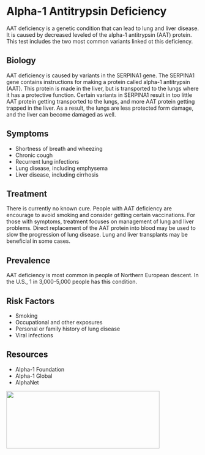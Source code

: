 # Alpha-1 Antitrypsin Deficiency

AAT deficiency is a genetic condition that can lead to lung and liver disease. It is caused by decreased leveled of the alpha-1 antitrypsin (AAT) protein. This test includes the two most common variants linked ot this deficiency.

## Biology

AAT deficiency is caused by variants in the SERPINA1 gene. The SERPINA1 gene contains instructions for making a protein called alpha-1 antitrypsin (AAT). This protein is made in the liver, but is transported to the lungs where it has a protective function. Certain variants in SERPINA1 result in too little AAT protein getting transported to the lungs, and more AAT protein getting trapped in the liver. As a result, the lungs are less protected form damage, and the liver can become damaged as well.

## Symptoms

 * Shortness of breath and wheezing
 * Chronic cough
 * Recurrent lung infections
 * Lung disease, including emphysema
 * Liver disease, including cirrhosis

## Treatment

There is currently no known cure. People with AAT deficiency are encourage to avoid smoking and consider getting certain vaccinations. For those with symptoms, treatment focuses on management of lung and liver problems. Direct replacement of the AAT protein into blood may be used to slow the progression of lung disease. Lung and liver transplants may be beneficial in some cases.

## Prevalence

AAT deficiency is most common in people of Northern European descent. In the U.S., 1 in 3,000-5,000 people has this condition.

## Risk Factors

 * Smoking
 * Occupational and other exposures
 * Personal or family history of lung disease
 * Viral infections

## Resources

 * Alpha-1 Foundation
 * Alpha-1 Global
 * AlphaNet


<div>
    <img src="./media/guardiome-logo.png" align="center" width=400 height=150>
</div>